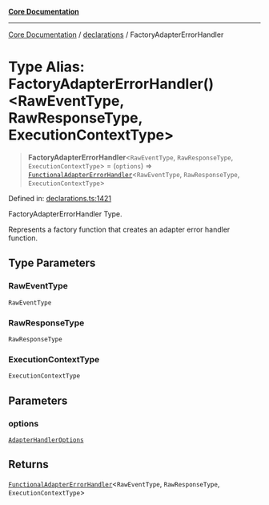 [**Core Documentation**](../../README.md)

***

[Core Documentation](../../README.md) / [declarations](../README.md) / FactoryAdapterErrorHandler

# Type Alias: FactoryAdapterErrorHandler()\<RawEventType, RawResponseType, ExecutionContextType\>

> **FactoryAdapterErrorHandler**\<`RawEventType`, `RawResponseType`, `ExecutionContextType`\> = (`options`) => [`FunctionalAdapterErrorHandler`](FunctionalAdapterErrorHandler.md)\<`RawEventType`, `RawResponseType`, `ExecutionContextType`\>

Defined in: [declarations.ts:1421](https://github.com/stonemjs/core/blob/85781fe5b87769612839dd6b850ba45186d357fa/src/declarations.ts#L1421)

FactoryAdapterErrorHandler Type.

Represents a factory function that creates an adapter error handler function.

## Type Parameters

### RawEventType

`RawEventType`

### RawResponseType

`RawResponseType`

### ExecutionContextType

`ExecutionContextType`

## Parameters

### options

[`AdapterHandlerOptions`](../interfaces/AdapterHandlerOptions.md)

## Returns

[`FunctionalAdapterErrorHandler`](FunctionalAdapterErrorHandler.md)\<`RawEventType`, `RawResponseType`, `ExecutionContextType`\>
